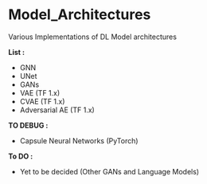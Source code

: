 # Model_Architectures
Various Implementations of DL Model architectures

**List :** 
- GNN
- UNet
- GANs
- VAE (TF 1.x)
- CVAE (TF 1.x)
- Adversarial AE (TF 1.x)

**TO DEBUG :**
- Capsule Neural Networks (PyTorch)

**To DO :** 
- Yet to be decided (Other GANs and Language Models)
